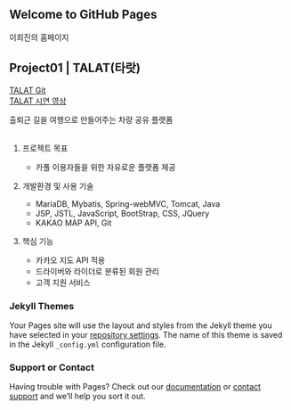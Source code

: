 ## Welcome to GitHub Pages

이희진의 홈페이지
<br>

## Project01 | TALAT(타랏)

[TALAT Git](https://github.com/julie0919/teamproject-talat) <br>
[TALAT 시연 영상](https://youtu.be/uPnPMJLimdg)

출퇴근 길을 여행으로 만들어주는 차량 공유 플랫폼
<br>
<br>
1. 프로젝트 목표 
    - 카풀 이용자들을 위한 자유로운 플랫폼 제공

2. 개발환경 및 사용 기술
    - MariaDB, Mybatis, Spring-webMVC, Tomcat, Java
    - JSP, JSTL, JavaScript, BootStrap, CSS, JQuery
    - KAKAO MAP API, Git

3. 핵심 기능 
    - 카카오 지도 API 적용
    - 드라이버와 라이더로 분류된 회원 관리
    - 고객 지원 서비스


### Jekyll Themes

Your Pages site will use the layout and styles from the Jekyll theme you have selected in your [repository settings](https://github.com/leeheejin0/leeheejin0.github.io/settings). The name of this theme is saved in the Jekyll `_config.yml` configuration file.

### Support or Contact

Having trouble with Pages? Check out our [documentation](https://docs.github.com/categories/github-pages-basics/) or [contact support](https://support.github.com/contact) and we’ll help you sort it out.

